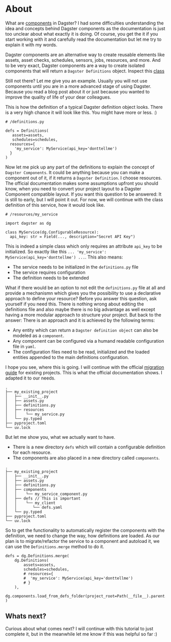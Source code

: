 # About

What are [components](https://docs.dagster.io/guides/build/components) in Dagster? I had some difficulties understanding the idea and concepts behind Dagster components as the documentation is just too unclear about what exactly it is doing. Of course, you get the it if you start working with it and carefully read the documentation but let me try to explain it with my words.

Dagster components are an alternative way to create reusable elements like assets, asset checks, schedules, sensors, jobs, resources, and more. And to be very exact, Dagster components are a way to create isolated components that will return a `Dagster Definitions` object. Inspect this [class](https://github.com/dagster-io/dagster/blob/e5f6d24e58a6e731ea351a09e842bbf9e20aa6a4/python_modules/dagster/dagster/_core/definitions/definitions_class.py#L329)

Still not there? Let me give you an example. Usually you will not use components until you are in a more advanced stage of using Dagster. Because you read a blog post about it or just because you wanted to improve the quality of life of your dear colleagues.

This is how the definition of a typical Dagster definition object looks. There is a very high chance it will look like this. You might have more or less. :)

```
# /definitions.py

defs = Definitions(
   assets=assets,
   schedules=schedules,
  resources={
    'my_service': MyService(api_key='donttellme')
  }
)
```

Now let me pick up any part of the definitions to explain the concept of `Dagster Components`. It could be anything because you can make a component out of it, if it returns a `Dagster Definition`. I choose resources. The official documentation makes some assumptions upfront you should know, when you need to convert your project layout to a Dagster Component compatible layout. If you want this question to be answered: It is still to early, but I will point it out. For now, we will continue with the class definition of this service, how it would look like. 

```
# /resources/my_service

import dagster as dg

class MyService(dg.ConfigurableResource):
  api_key: str = Field(..., description="Secret API Key")

```

This is indeed a simple class which only requires an attribute `api_key` to be initialized. So exactly like this `... 'my_service': MyService(api_key='donttellme') ...`. This also means:

- The service needs to be initialized in the `definitions.py` file
- The service requires configuration
- The definition needs to be extended

What if there would be an option to not edit the `definitions.py` file at all and provide a mechanismn which gives you the possibility to use a declarative approach to define your resource? Before you answer this question, ask yourself if you need this. There is nothing wrong about editing the definitions file and also maybe there is no big advantage as well except having a more modular approach to structure your project. But back to the answer: There is an approach and it is achieved by the following terms:

- Any entity which can return a `Dagster definition object` can also be modeled as a `component`.
- Any component can be configured via a humand readable configuration file in `yaml`.
- The configuration files need to be read, initialized and the loaded entities appended to the main definitions configuration.

I hope you see, where this is going. I will continue with the official [migration guide](https://docs.dagster.io/guides/build/projects/moving-to-components/migrating-project) for existing projects. This is what the official documentation shows. I adapted it to our needs.

```
.
├── my_existing_project
│   ├── __init__.py
│   ├── assets.py
│   ├── definitions.py
│   ├── resources
│   │    └── my_service.py
│   └── py.typed
├── pyproject.toml
└── uv.lock
```

But let me show you, what we actually want to have. 

- There is a new directory `defs` which will contain a configurable definition for each resource.
- The components are also placed in a new directory called `components`.


```
.
├── my_existing_project
│   ├── __init__.py
│   ├── assets.py
│   ├── definitions.py
│   ├── components
│   │    └── my_service_component.py
│   ├── defs // This is important
│   │    └── my_client
│   │       └── defs.yaml
│   └── py.typed
├── pyproject.toml
└── uv.lock
```

So to get the functionality to automatically register the components with the definition, we need to change the way, how definitions are loaded. As our plan is to migrate/refactor the service to a component and autoload it, we can use the `Definitions.merge` method to do it.

```
defs = dg.Definitions.merge(
    dg.Definitions(
        assets=assets,
        schedules=schedules,
        # resources={
        #  'my_service': MyService(api_key='donttellme')
        # }
    ),
    dg.components.load_from_defs_folder(project_root=Path(__file__).parent.parent),
)
```

## Whats next?

Curious about what comes next? I will continue with this tutorial to just complete it, but in the meanwhile let me know if this was helpful so far :) 

